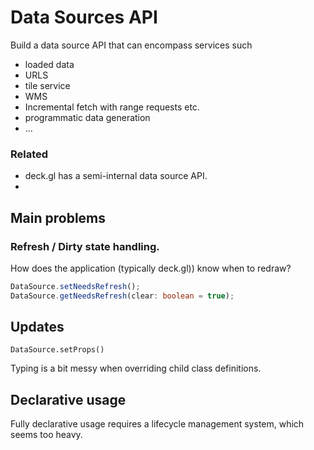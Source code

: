 # Data Sources API

Build a data source API that can encompass services such 
- loaded data
- URLS
- tile service
- WMS
- Incremental fetch with range requests etc.
- programmatic data generation
- ...

### Related

- deck.gl has a semi-internal data source API.
- 



## Main problems

### Refresh / Dirty state handling. 

How does the application (typically deck.gl)) know when to redraw?

```typescript
DataSource.setNeedsRefresh();
DataSource.getNeedsRefresh(clear: boolean = true);
```

## Updates

`DataSource.setProps()`

Typing is a bit messy when overriding child class definitions.

## Declarative usage

Fully declarative usage requires a lifecycle management system, which seems too heavy.



